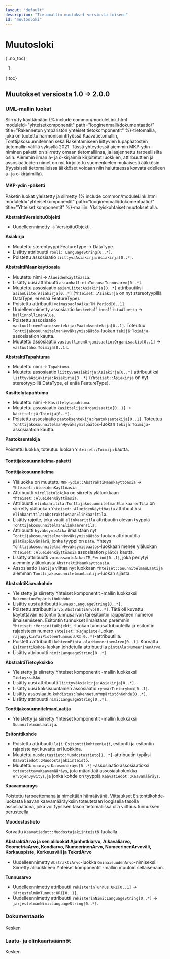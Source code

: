 ```yaml
---
layout: "default"
description: "Tietomallin muutokset versiosta toiseen"
id: "muutosloki"
---
```

# Muutosloki
{:.no_toc}

1. 
{:toc}

## Muutokset versiosta 1.0 -> 2.0.0

### UML-mallin luokat

Siirrytty käyttämään {% include common/moduleLink.html moduleId="yhteisetkomponentit" path="looginenmalli/dokumentaatio/" title="Rakennetun ympäristön yhteiset tietokomponentit" %}-tietomallia, joka on tuotettu harmonisointityössä Kaavatietomallin, Tonttijakosuunnitelman sekä Rakentamiseen liittyvien lupapäätösten tietomallin välillä syksyllä 2021. Tässä yhteydessä aiemmin MKP-ydin -niminen paketti on siirretty omaan tietomalliinsa, ja laajennettu tarpeellisilta osin. Aiemmin ilman ä- ja ö-kirjaimia kirjoitetut luokkien, attirbuuttien ja assosiaatioiden nimet on nyt kirjoitettu suomenkielen mukaisesti ääkkösin (fyysisissä tietomalleissa ääkköset voidaan niin haluttaessa korvata edelleen a- ja o-kirjaimilla).

#### MKP-ydin -paketti

Paketin luokat yleistetty ja siirretty {% include common/moduleLink.html moduleId="yhteisetkomponentit" path="looginenmalli/dokumentaatio/" title="Yhteiset komponentit" %}-malliin. Yksityiskohtaiset muutokset alla.

**AbstraktiVersioituObjekti**

* Uudelleennimetty -> VersioituObjekti.

**Asiakirja**

* Muutettu stereotyyppi FeatureType -> DataType.
* Lisätty attribuutti ```rooli: LanguageString[0..*]```.
* Poistettu assosiaatio ```liittyväAsiakirja:Asiakirja[0..*]```.

 **AbstraktiMaankayttoasia**

 * Muutettu nimi -> ```Alueidenkäyttöasia```.
 * Lisätty uusi attribuutti ```asianhallintaTunnus:Tunnusarvo[0..*]```.
 * Muutettu assosiaatio ```asianLiite:Asiakirja[0..*]``` attribuutiksi ```asianLiite:Asiakirja[0..*]``` (```Yhteiset::Asiakirja``` on nyt stereotyypillä DataType, ei enää FeatureType).
 * Poistettu attribuutti ```voimassaoloAika:TM_Period[0..1]```.
 * Uudelleennimetty assosiaatio ```koskeeHallinnollistaAluetta``` -> ```hallinnollinenAlue```.
 * Poistettu assosiaatio ```vastuullinenPaatoksentekija:Paatoksentekija[0..1]```. Toteutuu ```TonttijakosuunnitelmanHyväksymispäätös```-luokan ```tekijä:Toimija```-assosiaation kautta.
 * Muutettu assosiaatio ```vastuullinenOrganisaatio:Organisaatio[0..1]``` -> ```vastuutaho:Toimija[0..1]```.

**AbstraktiTapahtuma**

* Muutettu nimi -> ```Tapahtuma```.
* Muutettu assosiaatio ```liittyvaAsiakirja:Asiakirja[0..*]``` attribuutiksi ```liittyväAsiakirja:Asiakirja[0..*]``` (```Yhteiset::Asiakirja``` on nyt stereotyypillä DataType, ei enää FeatureType).

**Kasittelytapahtuma**

* Muutettu nimi -> ```Käsittelytapahtuma```.
* Muutettu assosiaatio ```kasittelija:Organisaatio[0..1]``` -> ```käsittelijä:Toimija[0..*]```.
* Poistettu assosiaatio ```paatoksentekija:Paatoksentekija[0..1]```. Toteutuu ```TonttijakosuunnitelmanHyväksymispäätös```-luokan ```tekijä:Toimija```-assosiaation kautta.

**Paatoksentekija**

Poistettu luokka, toteutuu luokan ```Yhteiset::Toimija``` kautta.


#### Tonttijakosuunnitelma-paketti

**Tonttijakosuunnitelma**

* Yläluokka on muutettu ```MKP-ydin::AbstraktiMaankayttoasia``` -> ```Yhteiset::AlueidenKäyttöasia```
* Attribuutti ```virelletuloAika``` on siirretty yläluokkaan ```Yhteiset::AlueidenKäyttöasia```.
* Attribuutti ```elinkaaritila:TonttijakosuunnitelmanElinkaarenTila``` on siirretty yläluokan ```Yhteiset::AlueidenKäyttöasia``` attribuutiksi ```elinkaaritila:AbstraktiAsianElinkaaritila```.
* Lisätty rajoite, joka vaatii ```elinkaaritila``` attribuutin olevan tyyppiä ```TonttijakosuunnitelmanElinkaarenTila```.
* Attribuutti ```hyväksymisAika``` ilmaistaan nyt ```TonttijakosuunnitelmanHyväksymispäätös```-luokan attribuutilla ```päätöspäivämäärä```, jonka tyyppi on ```Date```. Yhteys ```TonttijakosuunnitelmanHyväksymispäätös```-luokkaan menee yläluokan ```Yhteiset::AlueidenKäyttöasia``` assosiaation ```päätös``` kautta.
* Lisätty attribuutti ```voimassaoloAika:TM_Period[0..1]```, joka periytyi aiemmin yläluokasta ```AbstraktiMaankayttoasia```.
* Assosiaatio ```laatija``` viittaa nyt luokkaan ```Yhteiset::SuunnitelmanLaatija``` aiemman ```TonttijakosuunnitelmanLaatija```-luokan sijasta.

**AbstraktiKaavakohde**

* Yleistetty ja siirretty Yhteiset komponentit -mallin luokkaksi ```RakennetunYmpäristönKohde```
* Lisätty uusi attribuutti ```kuvaus:LanguageString[0..*]```.
* Poistettu attribuutti ```arvo:AbstraktiArvo[0..*]```. Tätä oli kuvattu käytettävän esitontin tunnusarvon tai esitontin rajapisteen numeron ilmaisemiseen. Esitontin tunnukset ilmaistaan paremmin ```Yhteiset::VersioituObjekti``` -luokan tunnusattribuuteilla ja esitontin rajapisteen numero ```Yhteiset::Rajapiste```-luokan ```rajapyykinTaiPisteenTunnus:URI[0..*]```-attribuutilla.
* Poistettu attribuutti ```kohteenPinta-ala:NumeerinenArvo[0..1]```. Korvattu ```Esitonttikohde```-luokan johdetulla attribuutilla ```pintaAla:NumeerinenArvo```.
* Lisätty attribuutti ```nimi:LanguageString[0..*]```.

**AbstraktiTietoyksikko**

* Yleistetty ja siirretty Yhteiset komponentit -mallin luokkaksi ```Tietoyksikkö```.
* Lisätty uusi attribuutti ```liittyväAsiakirja:Asiakirja[0..*]```.
* Lisätty uusi kaksisuuntainen assosiaatio ```ryhmä:Tietoryhmä[0..1]```.
* Lisätty assosiaatio ```kohdistus:RakennetunYmpäristönKohde[0..*]```.
* Lisätty attribuutti ```nimi:LanguageString[0..*]```.

**TonttijakosuunnitelmanLaatija**

* Yleistetty ja siirretty Yhteiset komponentit -mallin luokkaksi ```SuunnitelmanLaatija```.


**Esitonttikohde**

* Poistettu attribuutti ```laji:EsitonttikohteenLaji```, esitontti ja esitontin rajapiste nyt kuvattu eri luokkina.
* Muutettu ```muodostustieto:Muodostustieto[1..*]```-attribuutin typiksi ```Kaavatiedot::Muodostajakiinteistö```.
* Muutettu ```maarays:Kaavamääräys[0..*]``` -assosiaatio assosiaatioksi ```toteutettavaKaavamääräys```, jota määrittää assosiaatioluokka ```ArvojenJyvitys```, ja jonka kohde on tyyppiä ```Kaavatiedot::Kaavamääräys```.

**Kaavamaarays**

Poistettu tarpeettomana ja nimeltään hämäävänä. Viittaukset Esitonttikohde-luokasta kaavan kaavamääräyksiin toteutetaan loogisella tasolla assosiaationa, joka voi fyysisen tason tietomallissa olla viittaus tunnuksen perusteella.

**Muodostustieto**

Korvattu ```Kaavatiedot::Muodostajakiinteistö```-luokalla.

**AbstraktiArvo ja sen aliluokat Ajanhetkiarvo, Aikaväliarvo, GeometriaArvo, Koodiarvo, NumeerinenArvo, NumeerinenArvoväli, Korkauspiste, Korkeusväli ja TekstiArvo**

* Uudelleennimetty ```AbstraktiArvo```-luokka ```OminaisuudenArvo```-nimiseksi. Siirretty aliluokkieen Yhteiset komponentit -malliin muutoin sellaisenaan.

**Tunnusarvo**

* Uudelleennimetty attribuutti ```rekisterinTunnus:URI[0..1]``` -> ```järjestelmänTunnus:URI[0..1]```.
* Uudelleennimetty attribuutti ```rekisterinNimi:LanguageString[0..*]``` -> ```järjestelmänNimi:LanguageString[0..*]```.

### Dokumentaatio

Kesken

### Laatu- ja elinkaarisäännöt

Kesken

